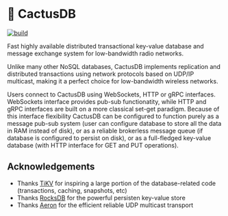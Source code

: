 # 🌵 CactusDB

[![build](https://github.com/sheophe/cactusdb/actions/workflows/build.yml/badge.svg)](https://github.com/sheophe/cactusdb/actions/workflows/build.yml)

Fast highly available distributed transactional key-value database and message exchange system for low-bandwidth radio networks.

Unlike many other NoSQL databases, CactusDB implements replication and distributed transactions using network protocols based on UDP/IP multicast, making it a perfect choice for low-bandwidth wireless networks.

Users connect to CactusDB using WebSockets, HTTP or gRPC interfaces. WebSockets interface provides pub-sub functionatity, while HTTP and gRPC interfaces are built on a more classical set-get paradigm. Because of this interface flexibility CactusDB can be configured to function purely as a message pub-sub system (user can configure database to store all the data in RAM instead of disk), or as a reliable brokerless message queue (if database is configured to persist on disk), or as a full-fledged key-value database (with HTTP interface for GET and PUT operations).

## Acknowledgements

* Thanks [TiKV](https://github.com/tikv/tikv) for inspiring a large portion of the database-related code (transactions, caching, snapshots, etc)
* Thanks [RocksDB](https://github.com/facebook/rocksdb) for the powerful persisten key-value store
* Thanks [Aeron](https://github.com/real-logic/aeron) for the efficient reliable UDP multicast transport

